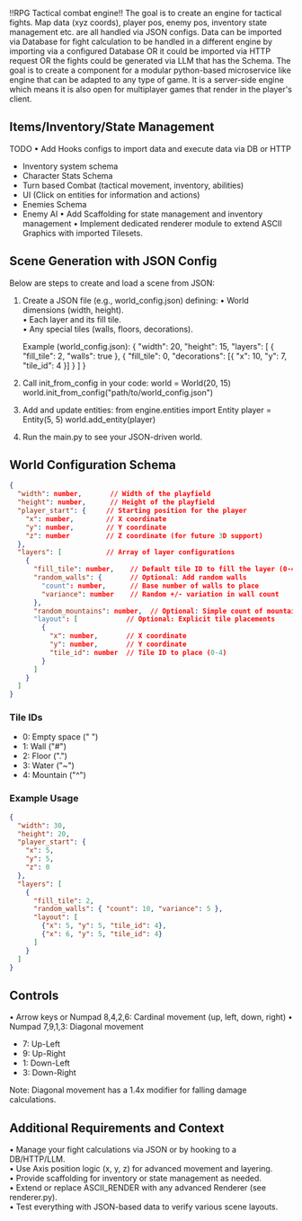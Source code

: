 !!RPG Tactical combat engine!!
The goal is to create an engine for tactical fights. Map data (xyz coords), player pos, enemy pos, inventory state management etc. are all handled via JSON configs. Data can be imported via Database for fight calculation to be handled in a different engine by importing via a configured Database OR it could be imported via HTTP request OR the fights could be generated via LLM that has the Schema. 
The goal is to create a component for a modular python-based microservice like engine that can be adapted to any type of game. 
It is a server-side engine which means it is also open for multiplayer games that render in the player's client.

## Items/Inventory/State Management



TODO
• Add Hooks configs to import data and execute data via DB or HTTP
- Inventory system schema
- Character Stats Schema
- Turn based Combat (tactical movement, inventory, abilities)
- UI (Click on entities for information and actions)
- Enemies Schema 
- Enemy AI
• Add Scaffolding for state management and inventory management
• Implement dedicated renderer module to extend ASCII Graphics with imported Tilesets.

## Scene Generation with JSON Config

Below are steps to create and load a scene from JSON:

1. Create a JSON file (e.g., world_config.json) defining:
   • World dimensions (width, height).  
   • Each layer and its fill tile.  
   • Any special tiles (walls, floors, decorations).  

   Example (world_config.json):
   {
     "width": 20,
     "height": 15,
     "layers": [
       { "fill_tile": 2, "walls": true },
       { "fill_tile": 0, "decorations": [{ "x": 10, "y": 7, "tile_id": 4 }] }
     ]
   }

2. Call init_from_config in your code:
   world = World(20, 15)
   world.init_from_config("path/to/world_config.json")

3. Add and update entities:
   from engine.entities import Entity
   player = Entity(5, 5)
   world.add_entity(player)

4. Run the main.py to see your JSON-driven world.

## World Configuration Schema

```json
{
  "width": number,       // Width of the playfield
  "height": number,      // Height of the playfield
  "player_start": {     // Starting position for the player
    "x": number,        // X coordinate
    "y": number,        // Y coordinate
    "z": number         // Z coordinate (for future 3D support)
  },
  "layers": [           // Array of layer configurations
    {
      "fill_tile": number,    // Default tile ID to fill the layer (0-4)
      "random_walls": {       // Optional: Add random walls
        "count": number,      // Base number of walls to place
        "variance": number    // Random +/- variation in wall count
      },
      "random_mountains": number,  // Optional: Simple count of mountains to place
      "layout": [            // Optional: Explicit tile placements
        {
          "x": number,       // X coordinate
          "y": number,       // Y coordinate
          "tile_id": number  // Tile ID to place (0-4)
        }
      ]
    }
  ]
}
```

### Tile IDs
- 0: Empty space (" ")
- 1: Wall ("#")
- 2: Floor (".")
- 3: Water ("~")
- 4: Mountain ("^")

### Example Usage
```json
{
  "width": 30,
  "height": 20,
  "player_start": {
    "x": 5,
    "y": 5,
    "z": 0
  },
  "layers": [
    {
      "fill_tile": 2,
      "random_walls": { "count": 10, "variance": 5 },
      "layout": [
        {"x": 5, "y": 5, "tile_id": 4},
        {"x": 6, "y": 5, "tile_id": 4}
      ]
    }
  ]
}
```

## Controls
• Arrow keys or Numpad 8,4,2,6: Cardinal movement (up, left, down, right)
• Numpad 7,9,1,3: Diagonal movement
  - 7: Up-Left
  - 9: Up-Right
  - 1: Down-Left
  - 3: Down-Right

Note: Diagonal movement has a 1.4x modifier for falling damage calculations.

## Additional Requirements and Context

• Manage your fight calculations via JSON or by hooking to a DB/HTTP/LLM.  
• Use Axis position logic (x, y, z) for advanced movement and layering.  
• Provide scaffolding for inventory or state management as needed.  
• Extend or replace ASCII_RENDER with any advanced Renderer (see renderer.py).  
• Test everything with JSON-based data to verify various scene layouts.